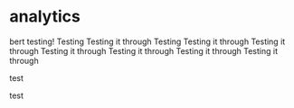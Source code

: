 # analytics
bert testing!
Testing
Testing it through
Testing
Testing it through
Testing it through
Testing it through
Testing it through
Testing it through
Testing it through


test


test
